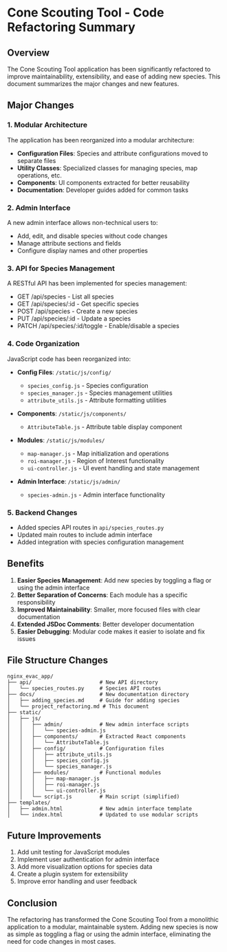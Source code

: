 # Cone Scouting Tool - Code Refactoring Summary

## Overview

The Cone Scouting Tool application has been significantly refactored to improve maintainability, extensibility, and ease of adding new species. This document summarizes the major changes and new features.

## Major Changes

### 1. Modular Architecture

The application has been reorganized into a modular architecture:

- **Configuration Files**: Species and attribute configurations moved to separate files
- **Utility Classes**: Specialized classes for managing species, map operations, etc.
- **Components**: UI components extracted for better reusability
- **Documentation**: Developer guides added for common tasks

### 2. Admin Interface

A new admin interface allows non-technical users to:

- Add, edit, and disable species without code changes
- Manage attribute sections and fields
- Configure display names and other properties

### 3. API for Species Management

A RESTful API has been implemented for species management:

- GET /api/species - List all species
- GET /api/species/:id - Get specific species
- POST /api/species - Create a new species
- PUT /api/species/:id - Update a species
- PATCH /api/species/:id/toggle - Enable/disable a species

### 4. Code Organization

JavaScript code has been reorganized into:

- **Config Files**: `/static/js/config/`
  - `species_config.js` - Species configuration
  - `species_manager.js` - Species management utilities
  - `attribute_utils.js` - Attribute formatting utilities

- **Components**: `/static/js/components/`
  - `AttributeTable.js` - Attribute table display component

- **Modules**: `/static/js/modules/`
  - `map-manager.js` - Map initialization and operations
  - `roi-manager.js` - Region of Interest functionality
  - `ui-controller.js` - UI event handling and state management

- **Admin Interface**: `/static/js/admin/`
  - `species-admin.js` - Admin interface functionality

### 5. Backend Changes

- Added species API routes in `api/species_routes.py`
- Updated main routes to include admin interface
- Added integration with species configuration management

## Benefits

1. **Easier Species Management**: Add new species by toggling a flag or using the admin interface
2. **Better Separation of Concerns**: Each module has a specific responsibility
3. **Improved Maintainability**: Smaller, more focused files with clear documentation
4. **Extended JSDoc Comments**: Better developer documentation
5. **Easier Debugging**: Modular code makes it easier to isolate and fix issues

## File Structure Changes

```
nginx_evac_app/
├── api/                      # New API directory
│   └── species_routes.py     # Species API routes
├── docs/                     # New documentation directory
│   ├── adding_species.md     # Guide for adding species
│   └── project_refactoring.md # This document
├── static/
│   ├── js/
│   │   ├── admin/            # New admin interface scripts
│   │   │   └── species-admin.js
│   │   ├── components/       # Extracted React components
│   │   │   └── AttributeTable.js
│   │   ├── config/           # Configuration files
│   │   │   ├── attribute_utils.js
│   │   │   ├── species_config.js
│   │   │   └── species_manager.js
│   │   ├── modules/          # Functional modules
│   │   │   ├── map-manager.js
│   │   │   ├── roi-manager.js
│   │   │   └── ui-controller.js
│   │   └── script.js         # Main script (simplified)
├── templates/
│   ├── admin.html            # New admin interface template
│   └── index.html            # Updated to use modular scripts
```

## Future Improvements

1. Add unit testing for JavaScript modules
2. Implement user authentication for admin interface
3. Add more visualization options for species data
4. Create a plugin system for extensibility
5. Improve error handling and user feedback

## Conclusion

The refactoring has transformed the Cone Scouting Tool from a monolithic application to a modular, maintainable system. Adding new species is now as simple as toggling a flag or using the admin interface, eliminating the need for code changes in most cases.
